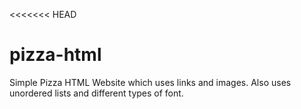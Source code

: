 <<<<<<< HEAD
# pizza-html
Simple Pizza HTML Website which uses links and images.
Also uses unordered lists and different types of font.